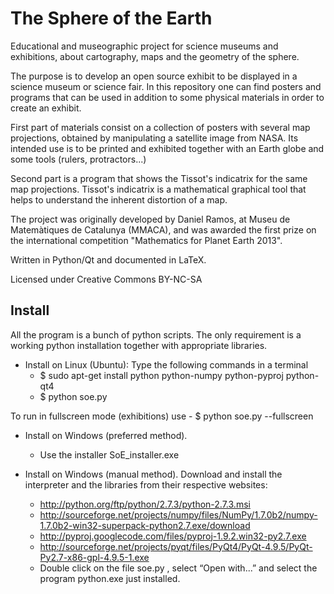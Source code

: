 The Sphere of the Earth
=======================


Educational and museographic project for science museums and exhibitions, about cartography, maps and the geometry of the sphere.

The purpose is to develop an open source exhibit to be displayed in a science museum or science fair. In this repository one can find posters and programs that can be used in addition to some physical materials in order to create an exhibit.

First part of materials consist on a collection of posters with several map projections, obtained by manipulating a satellite image from NASA. Its intended use is to be printed and exhibited together with an Earth globe and some tools (rulers, protractors...)

Second part is a program that shows the Tissot's indicatrix for the same map projections. Tissot's indicatrix is a mathematical graphical tool that helps to understand the inherent distortion of a map.

The project was originally developed by Daniel Ramos, at Museu de Matemàtiques de Catalunya (MMACA), and was awarded the first prize on the international competition "Mathematics for Planet Earth 2013".

Written in Python/Qt and documented in LaTeX.

Licensed under Creative Commons BY-NC-SA


Install
-------

All the program is a bunch of python scripts. The only requirement is a working python installation together with appropriate libraries.

- Install on Linux (Ubuntu): Type the following commands in a terminal
    - $ sudo apt-get install python python-numpy python-pyproj python-qt4
    - $ python soe.py

To run in fullscreen mode (exhibitions) use
    - $ python soe.py --fullscreen

- Install on Windows (preferred method).
    - Use the installer SoE_installer.exe

- Install on Windows (manual method). Download and install the interpreter and the libraries from their respective websites:

    - http://python.org/ftp/python/2.7.3/python-2.7.3.msi
    - http://sourceforge.net/projects/numpy/files/NumPy/1.7.0b2/numpy-1.7.0b2-win32-superpack-python2.7.exe/download
    - http://pyproj.googlecode.com/files/pyproj-1.9.2.win32-py2.7.exe
    - http://sourceforge.net/projects/pyqt/files/PyQt4/PyQt-4.9.5/PyQt-Py2.7-x86-gpl-4.9.5-1.exe
    - Double click on the file soe.py , select “Open with...” and select the program python.exe just installed.


















